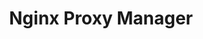 ---
git: https://github.com/jc21/nginx-proxy-manager
logohandle: nginxproxymanager
sort: nginxproxymanager
title: Nginx Proxy Manager
website: https://nginxproxymanager.com/
---